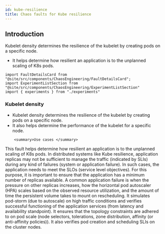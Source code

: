 ```yaml
---
id: kube-resilience
title: Chaos faults for Kube resilience
---
```


## Introduction

Kubelet density determines the resilience of the kubelet by creating pods on a specific node.

- It helps determine how resilient an application is to the unplanned scaling of K8s pods.

<!-- Import statement for Custom Components -->
```
import FaultDetailsCard from "@site/src/components/ChaosEngineering/FaultDetailsCard";
import ExperimentListSection from "@site/src/components/ChaosEngineering/ExperimentListSection"
import { experiments } from "./experiments"
```


<!-- Heading Description -->

<!-- Experiment List and Search Bar (every experiment added below, need to be added in this file also) -->

<ExperimentListSection experiments={experiments} />

<!-- Code for Fault Card starts from here -->

<FaultDetailsCard category="kube-resilience">

<!-- please specify category in above tag to generate correct experiment icons and links by itself, if links are broken please contact @Sahil, that's me -->

### Kubelet density

<!-- Need above heading in markdown ### for it to populate right navigation bar and generate links -->

- Kubelet density determines the resilience of the kubelet by creating pods on a specific node.
- It also helps determine the performance of the kubelet for a specific node.

<!-- <accordion color='green'/> has same usage as details but green in color -->

<accordion color="green">

		<summary>Use cases </summary>
This fault helps determine how resilient an application is to the unplanned scaling of K8s pods.
In distributed systems like Kube resilience, application replicas may not be sufficient to manage the traffic (indicated by SLIs) during any kind of failures (system or application failure). In such cases, the application needs to meet the SLOs (service level objectives). For this purpose, it is important to ensure that the application has a minimum number of replicas available. 
A common application failure is when the pressure on other replicas increases, how the horizontal pod autoscaler (HPA) scales based on the observed resource utilization, and the amount of time the persistent volume takes to mount on rescheduling.
It simulates pod-storm (due to autoscale) on high traffic conditions and verifies successful functioning of the application services (from latency and availability standpoint).
It ensures that the topology constraints are adhered to on pod scale (node selectors, tolerations, zone distribution, affinity (or anti-affinity policies)). 
It also verifies pod creation and scheduling SLIs on the cluster nodes.
</accordion>

</FaultDetailsCard>

<!-- Code for Fault Card ends here -->
